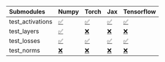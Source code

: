 | Submodules       | Numpy                                                                                                                           | Torch                                                                                                                           | Jax                                                                                                                             | Tensorflow                                                                                                                      |
|:-----------------|:--------------------------------------------------------------------------------------------------------------------------------|:--------------------------------------------------------------------------------------------------------------------------------|:--------------------------------------------------------------------------------------------------------------------------------|:--------------------------------------------------------------------------------------------------------------------------------|
| test_activations | <a href="https://github.com/unifyai/ivy/runs/8173798480?check_suite_focus=true" rel="noopener noreferrer" target="_blank">✅</a> | <a href="https://github.com/unifyai/ivy/runs/8173798668?check_suite_focus=true" rel="noopener noreferrer" target="_blank">✅</a> | <a href="https://github.com/unifyai/ivy/runs/8173798782?check_suite_focus=true" rel="noopener noreferrer" target="_blank">✅</a> | <a href="https://github.com/unifyai/ivy/runs/8173798867?check_suite_focus=true" rel="noopener noreferrer" target="_blank">✅</a> |
| test_layers      | <a href="https://github.com/unifyai/ivy/runs/8173798522?check_suite_focus=true" rel="noopener noreferrer" target="_blank">✅</a> | <a href="https://github.com/unifyai/ivy/runs/8173798704?check_suite_focus=true" rel="noopener noreferrer" target="_blank">❌</a> | <a href="https://github.com/unifyai/ivy/runs/8173798803?check_suite_focus=true" rel="noopener noreferrer" target="_blank">❌</a> | <a href="https://github.com/unifyai/ivy/runs/8173798886?check_suite_focus=true" rel="noopener noreferrer" target="_blank">❌</a> |
| test_losses      | <a href="https://github.com/unifyai/ivy/runs/8173798569?check_suite_focus=true" rel="noopener noreferrer" target="_blank">✅</a> | <a href="https://github.com/unifyai/ivy/runs/8173798732?check_suite_focus=true" rel="noopener noreferrer" target="_blank">✅</a> | <a href="https://github.com/unifyai/ivy/runs/8173798824?check_suite_focus=true" rel="noopener noreferrer" target="_blank">✅</a> | <a href="https://github.com/unifyai/ivy/runs/8173798917?check_suite_focus=true" rel="noopener noreferrer" target="_blank">✅</a> |
| test_norms       | <a href="https://github.com/unifyai/ivy/runs/8173798616?check_suite_focus=true" rel="noopener noreferrer" target="_blank">❌</a> | <a href="https://github.com/unifyai/ivy/runs/8173798763?check_suite_focus=true" rel="noopener noreferrer" target="_blank">❌</a> | <a href="https://github.com/unifyai/ivy/runs/8173798844?check_suite_focus=true" rel="noopener noreferrer" target="_blank">❌</a> | <a href="https://github.com/unifyai/ivy/runs/8173798937?check_suite_focus=true" rel="noopener noreferrer" target="_blank">❌</a> |